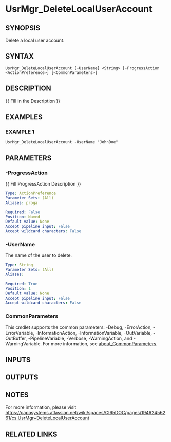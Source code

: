 # UsrMgr_DeleteLocalUserAccount

## SYNOPSIS
Delete a local user account.

## SYNTAX

```
UsrMgr_DeleteLocalUserAccount [-UserName] <String> [-ProgressAction <ActionPreference>] [<CommonParameters>]
```

## DESCRIPTION
{{ Fill in the Description }}

## EXAMPLES

### EXAMPLE 1
```
UsrMgr_DeleteLocalUserAccount -UserName "JohnDoe"
```

## PARAMETERS

### -ProgressAction
{{ Fill ProgressAction Description }}

```yaml
Type: ActionPreference
Parameter Sets: (All)
Aliases: proga

Required: False
Position: Named
Default value: None
Accept pipeline input: False
Accept wildcard characters: False
```

### -UserName
The name of the user to delete.

```yaml
Type: String
Parameter Sets: (All)
Aliases:

Required: True
Position: 1
Default value: None
Accept pipeline input: False
Accept wildcard characters: False
```

### CommonParameters
This cmdlet supports the common parameters: -Debug, -ErrorAction, -ErrorVariable, -InformationAction, -InformationVariable, -OutVariable, -OutBuffer, -PipelineVariable, -Verbose, -WarningAction, and -WarningVariable. For more information, see [about_CommonParameters](http://go.microsoft.com/fwlink/?LinkID=113216).

## INPUTS

## OUTPUTS

## NOTES
For more information, please visit https://capasystems.atlassian.net/wiki/spaces/CI65DOC/pages/19462456261/cs.UsrMgr+DeleteLocalUserAccount

## RELATED LINKS

